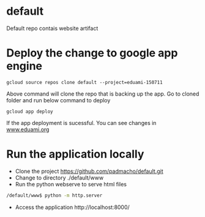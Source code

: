 # default
Default repo contais website artifact
# Deploy the change to google app engine
    gcloud source repos clone default --project=eduami-150711
Above command will clone the repo that is backing up the app.
Go to cloned folder and run below command to deploy

    gcloud app deploy
If the app deployment is sucessful. You can see changes in www.eduami.org

# Run the application locally
- Clone the project https://github.com/padmacho/default.git
- Change to directory ./default/www
- Run the python webserve to serve html files
```bash
/default/www$ python -m http.server
```
- Access the application http://localhost:8000/

